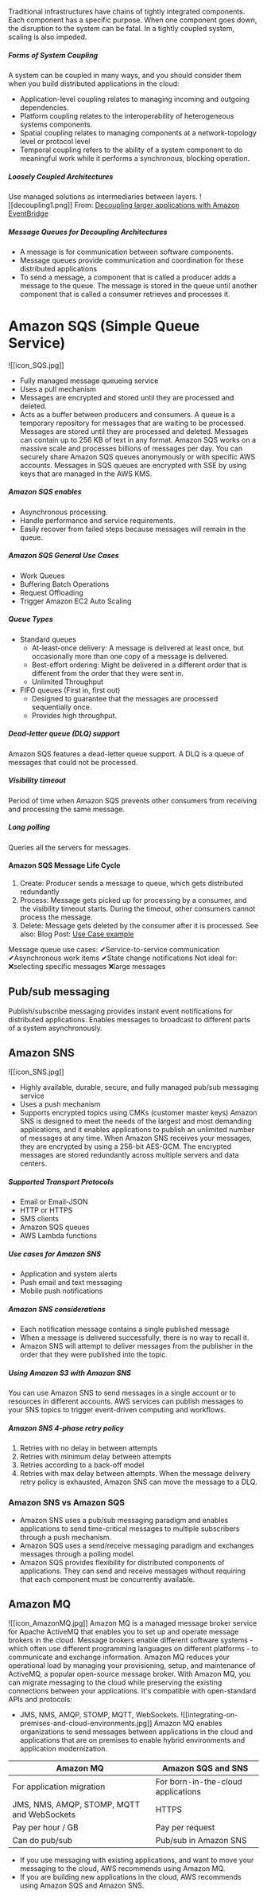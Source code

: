 Traditional infrastructures have chains of tightly integrated components. Each component has a specific purpose. When one component goes down, the disruption to the system can be fatal. In a tightly coupled system, scaling is also impeded.
##### Forms of System Coupling
A system can be coupled in many ways, and you should consider them when you build distributed applications in the cloud:
- Application-level coupling relates to managing incoming and outgoing dependencies.
- Platform coupling relates to the interoperability of heterogeneous systems components.
- Spatial coupling relates to managing components at a network-topology level or protocol level
- Temporal coupling refers to the ability of a system component to do meaningful work while it performs a synchronous, blocking operation.
##### Loosely Coupled Architectures
Use managed solutions as intermediaries between layers.
![[decoupling1.png]]
From: [Decoupling larger applications with Amazon EventBridge](https://aws.amazon.com/blogs/compute/decoupling-larger-applications-with-amazon-eventbridge/)
##### Message Queues for Decoupling Architectures
- A message is for communication between software components.
- Message queues provide communication and coordination for these distributed applications
- To send a message, a component that is called a producer adds a message to the queue. The message is stored in the queue until another component that is called a consumer retrieves and processes it.
# Amazon SQS (Simple Queue Service)
![[icon_SQS.jpg]]
- Fully managed message queueing service
- Uses a pull mechanism
- Messages are encrypted and stored until they are processed and deleted.
- Acts as a buffer between producers and consumers.
A queue is a temporary repository for messages that are waiting to be processed. Messages are stored until they are processed and deleted. Messages can contain up to 256 KB of text in any format. Amazon SQS works on a massive scale and processes billions of messages per day.
You can securely share Amazon SQS queues anonymously or with specific AWS accounts. Messages in SQS queues are encrypted with SSE by using keys that are managed in the AWS KMS.
##### Amazon SQS enables
- Asynchronous processing.
- Handle performance and service requirements.
- Easily recover from failed steps because messages will remain in the queue.
##### Amazon SQS General Use Cases
- Work Queues
- Buffering Batch Operations
- Request Offloading
- Trigger Amazon EC2 Auto Scaling
##### Queue Types
- Standard queues
	- At-least-once delivery: A message is delivered at least once, but occasionally more than one copy of a message is delivered.
	- Best-effort ordering: Might be delivered in a different order that is different from the order that they were sent in.
	- Unlimited Throughput
- FIFO queues (First in, first out)
	- Designed to guarantee that the messages are processed sequentially once.
	- Provides high throughput.
##### Dead-letter queue (DLQ) support
Amazon SQS features a dead-letter queue support. A DLQ is a queue of messages that could not be processed.
##### Visibility timeout
Period of time when Amazon SQS prevents other consumers from receiving and processing the same message.
##### Long polling
Queries all the servers for messages.
#### Amazon SQS Message Life Cycle
1. Create: Producer sends a message to queue, which gets distributed redundantly
2. Process: Message gets picked up for processing by a consumer, and the visibility timeout starts. During the timeout, other consumers cannot process the message.
3. Delete: Message gets deleted by the consumer after it is processed.
See also: Blog Post: [Use Case example](https://aws.amazon.com/blogs/compute/building-loosely-coupled-scalable-c-applications-with-amazon-sqs-and-amazon-sns/)

 Message queue use cases:
✔Service-to-service communication
✔Asynchronous work items
✔State change notifications
Not ideal for:
❌selecting specific messages
❌large messages
## Pub/sub messaging
Publish/subscribe messaging provides instant event notifications for distributed applications. Enables messages to broadcast to different parts of a system asynchronously.
## Amazon SNS
![[icon_SNS.jpg]]
- Highly available, durable, secure, and fully managed pub/sub messaging service
- Uses a push mechanism
- Supports encrypted topics using CMKs (customer master keys)
Amazon SNS is designed to meet the needs of the largest and most demanding applications, and it enables applications to publish an unlimited number of messages at any time.
When Amazon SNS receives your messages, they are encrypted by using a 256-bit AES-GCM. The encrypted messages are stored redundantly across multiple servers and data centers.
##### Supported Transport Protocols
- Email or Email-JSON
- HTTP or HTTPS
- SMS clients
- Amazon SQS queues
- AWS Lambda functions
##### Use cases for Amazon SNS
- Application and system alerts
- Push email and text messaging
- Mobile push notifications
##### Amazon SNS considerations
- Each notification message contains a single published message
- When a message is delivered successfully, there is no way to recall it.
- Amazon SNS will attempt to deliver messages from the publisher in the order that they were published into the topic.
##### Using Amazon S3 with Amazon SNS
You can use Amazon SNS to send messages in a single account or to resources in different accounts. AWS services can publish messages to your SNS topics to trigger event-driven computing and workflows.
##### Amazon SNS 4-phase retry policy
1. Retries with no delay in between attempts
2. Retries with minimum delay between attempts
3. Retries according to a back-off model
4. Retries with max delay between attempts. When the message delivery retry policy is exhausted, Amazon SNS can move the message to a DLQ.
### Amazon SNS vs Amazon SQS
- Amazon SNS uses a pub/sub messaging paradigm and enables applications to send time-critical messages to multiple subscribers through a push mechanism.
- Amazon SQS uses a send/receive messaging paradigm and exchanges messages through a polling model.
- Amazon SQS provides flexibility for distributed components of applications. They can send and receive messages without requiring that each component must be concurrently available.
## Amazon MQ
![[icon_AmazonMQ.jpg]]
Amazon MQ is a managed message broker service for Apache ActiveMQ that enables you to set up and operate message brokers in the cloud. Message brokers enable different software systems - which often use different programming languages on different platforms - to communicate and exchange information.
Amazon MQ reduces your operational load by managing your provisioning, setup, and maintenance of ActiveMQ, a popular open-source message broker.
With Amazon MQ, you can migrate messaging to the cloud while preserving the existing connections between your applications.
It's compatible with open-standard APIs and protocols:
- JMS, NMS, AMQP, STOMP, MQTT, WebSockets.
![[integrating-on-premises-and-cloud-environments.jpg]]
Amazon MQ enables organizations to send messages between applications in the cloud and applications that are on premises to enable hybrid environments and application modernization.

| Amazon MQ                                  | Amazon SQS and SNS                 |
| ------------------------------------------ | ---------------------------------- |
| For application migration                  | For born-in-the-cloud applications |
| JMS, NMS, AMQP, STOMP, MQTT and WebSockets | HTTPS                              |
| Pay per hour / GB                          | Pay per request                    |
| Can do pub/sub                             | Pub/sub in Amazon SNS              |
- If you use messaging with existing applications, and want to move your messaging to the cloud, AWS recommends using Amazon MQ.
- If you are building new applications in the cloud, AWS recommends using Amazon SQS and Amazon SNS.
